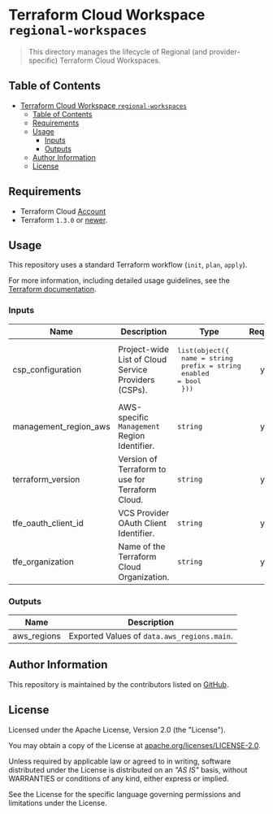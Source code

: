 # Terraform Cloud Workspace `regional-workspaces`

> This directory manages the lifecycle of Regional (and provider-specific) Terraform Cloud Workspaces.

## Table of Contents

<!-- TOC -->
* [Terraform Cloud Workspace `regional-workspaces`](#terraform-cloud-workspace-regional-workspaces)
  * [Table of Contents](#table-of-contents)
  * [Requirements](#requirements)
  * [Usage](#usage)
    * [Inputs](#inputs)
    * [Outputs](#outputs)
  * [Author Information](#author-information)
  * [License](#license)
<!-- TOC -->

## Requirements

* Terraform Cloud [Account](https://app.terraform.io/session)
* Terraform `1.3.0` or [newer](https://developer.hashicorp.com/terraform/downloads).

## Usage

This repository uses a standard Terraform workflow (`init`, `plan`, `apply`).

For more information, including detailed usage guidelines, see the [Terraform documentation](https://developer.hashicorp.com/terraform/cli/commands).

<!-- BEGIN_TF_DOCS -->
### Inputs

| Name | Description | Type | Required |
|------|-------------|------|:--------:|
| csp_configuration | Project-wide List of Cloud Service Providers (CSPs). | <pre>list(object({<br>    name    = string<br>    prefix  = string<br>    enabled = bool<br>  }))</pre> | yes |
| management_region_aws | AWS-specific `Management` Region Identifier. | `string` | yes |
| terraform_version | Version of Terraform to use for Terraform Cloud. | `string` | yes |
| tfe_oauth_client_id | VCS Provider OAuth Client Identifier. | `string` | yes |
| tfe_organization | Name of the Terraform Cloud Organization. | `string` | yes |

### Outputs

| Name | Description |
|------|-------------|
| aws_regions | Exported Values of `data.aws_regions.main`. |
<!-- END_TF_DOCS -->

## Author Information

This repository is maintained by the contributors listed on [GitHub](https://github.com/workloads/regional-workspaces/graphs/contributors).

## License

Licensed under the Apache License, Version 2.0 (the "License").

You may obtain a copy of the License at [apache.org/licenses/LICENSE-2.0](http://www.apache.org/licenses/LICENSE-2.0).

Unless required by applicable law or agreed to in writing, software distributed under the License is distributed on an _"AS IS"_ basis, without WARRANTIES or conditions of any kind, either express or implied.

See the License for the specific language governing permissions and limitations under the License.
